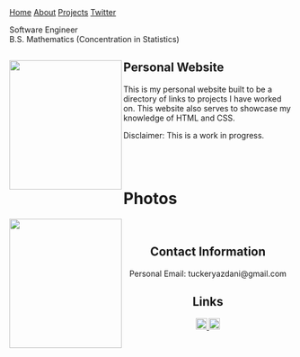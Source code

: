 <html>
<link href="main.css" rel="stylesheet">
<div class="topnav"> 
  <a class="active" href="https://tuckeryazdani.github.io/">Home</a>
  <a href="about.html">About</a>
  <a href="projects.html">Projects</a>
  <a href="twitter.html">Twitter</a>
  </div>
  <div id='1'>
  </div>
<head>
  <div align="left">
    <p class="bio">
      Software Engineer <br>
      B.S. Mathematics (Concentration in Statistics)<br>
    </p>
  </div>
</head>
  <div>
<a href="https://github.com/user-attachments/assets/4f63acd8-40df-4fc3-ac0b-fe1e4e71d68e" target="_blank" ><img src="https://github.com/user-attachments/assets/4f63acd8-40df-4fc3-ac0b-fe1e4e71d68e" class="profile" width="200" height="230" align="left"/></a>
    <h2> Personal Website </h2>
    <p> This is my personal website built to be a directory of links to projects I have worked on. This website also serves to showcase my knowledge of HTML and CSS.</p>
    <p> Disclaimer: This is a work in progress. </p>
  </div>
  <br>
      <br>
      <h1> Photos </h1>
      <a href="https://user-images.githubusercontent.com/84822334/148703247-771b3563-5673-49d2-910d-3812aa07511a.jpg" target="_blank" ><img src="https://user-images.githubusercontent.com/84822334/148703247-771b3563-5673-49d2-910d-3812aa07511a.jpg" class="profile" width="200" height="230" align="left"/></a>
      <br>
  <center>
  <h2> Contact Information </h2>
  <p>Personal Email: tuckeryazdani@gmail.com<br></p>
    <h2> Links </h2>
  <a href="https://www.linkedin.com/in/tuckeryazdani/" target="_blank"><img src="https://user-images.githubusercontent.com/84822334/148589136-9acd742f-e004-4d54-b1b4-181f8bc7dc98.png" class="social" width="20" height="20" title="LinkedIn">
  </a><a href="https://github.com/tuckeryazdani/" target="_blank"><img src="https://user-images.githubusercontent.com/84822334/148658020-ae86cfb7-f259-4503-93fc-156a168d2a9d.png" class="social" width="20" height="20" title="GitHub"></a>
  </center>
</html>

